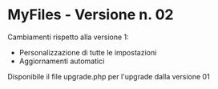 # MyFiles - Versione n. 02
Cambiamenti rispetto alla versione 1:
- Personalizzazione di tutte le impostazioni
- Aggiornamenti automatici

Disponibile il file upgrade.php per l'upgrade dalla versione 01
